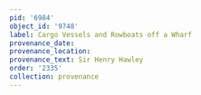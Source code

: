 ```yaml
---
pid: '6984'
object_id: '9748'
label: Cargo Vessels and Rowboats off a Wharf
provenance_date:
provenance_location:
provenance_text: Sir Henry Hawley
order: '2335'
collection: provenance
---
```

